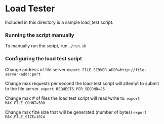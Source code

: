 # Load Tester

Included in this directory is a sample load_test script.


### Running the script manually

To manually run the script, run `./run.sh`


### Configuring the load test script

Change address of file server
`export FILE_SERVER_ADDR=http://file-server-addr:port`

Change max requests per second the load-test script will attempt to submit to the file server.
`export REQUESTS_PER_SECOND=25`

Change max # of files the load test script will read/write to.
`export MAX_FILE_COUNT=500`

Change max fize size that will be generated (number of bytes)
`export MAX_FILE_SIZE=1024`
